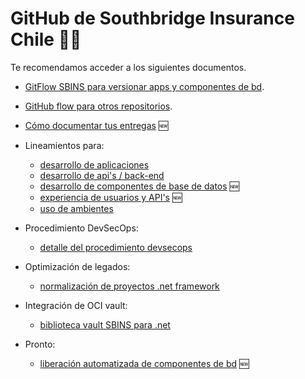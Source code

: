 # GitHub de Southbridge Insurance Chile 👩‍💻

Te recomendamos acceder a los siguientes documentos.

- <a href="https://github.com/sbins-cl/docu/blob/master/documentos/Uso%20de%20repositorio%20de%20codigo%20en%20SBINS.pdf">GitFlow SBINS para versionar apps y componentes de bd</a>.
- <a href="https://docs.github.com/en/get-started/using-github/github-flow">GitHub flow para otros repositorios</a>.
- <a href="https://github.com/sbins-cl/docu/blob/master/documentos/Lineamientos%20para%20la%20documentaci%C3%B3n%20t%C3%A9cnica%20de%20las%20entregas.pdf">Cómo documentar tus entregas</a> 🆕
  
- Lineamientos para:
  - <a href="https://github.com/sbins-cl/docu/blob/master/documentos/Buenas%20practicas%20para%20el%20desarrollo%20de%20aplicaciones.pdf" target="_blank">desarrollo de aplicaciones</a>
  - <a href="https://github.com/sbins-cl/docu/blob/master/documentos/Nueva%20Arquitectura%20SBINS.pdf" target="_blank">desarrollo de api's / back-end</a>
  - <a href="https://github.com/sbins-cl/docu/blob/master/documentos/Buenas%20practicas%20para%20el%20desarrollo%20de%20base%20de%20datos.pdf" target="_blank">desarrollo de componentes de base de datos</a> 🆕
  - <a href="https://github.com/sbins-cl/docu/blob/master/documentos/Lineamientos%20de%20UX%20para%20aplicaciones%20SBINS.pdf" target="_blank">experiencia de usuarios y API's</a> 🆕
  - <a href="https://github.com/sbins-cl/docu/blob/master/documentos/Lineamientos%20para%20el%20uso%20de%20ambientes.pdf" target="_blank">uso de ambientes</a>

- Procedimiento DevSecOps:
  - <a href="https://github.com/sbins-cl/docu/blob/master/documentos/Procedimientos%20DevSecOps.pdf" target="_blank">detalle del procedimiento devsecops</a>

- Optimización de legados:
  - <a href="https://github.com/sbins-cl/docu/blob/master/documentos/Normalizacion%20proyectos%20dotNet.pdf" target="_blank">normalización de proyectos .net framework</a>
  
- Integración de OCI vault:
  - <a href="https://github.com/sbins-cl/docu/blob/master/documentos/Integraci%C3%B3n%20biblioteca%20SBINS%20Vault.pdf" target="_blank">biblioteca vault SBINS para .net</a>
  
- Pronto:
  - <a href="https://github.com/sbins-cl/docu/blob/master/documentos/Procedimiento%20para%20el%20despliegue%20de%20componentes%20de%20base%20de%20datos.pdf" target="_blank">liberación automatizada de componentes de bd</a> 🆕
<!--

**Here are some ideas to get you started:**

🙋‍♀️ A short introduction - what is your organization all about?
🌈 Contribution guidelines - how can the community get involved?
👩‍💻 Useful resources - where can the community find your docs? Is there anything else the community should know?
🍿 Fun facts - what does your team eat for breakfast?
🧙 Remember, you can do mighty things with the power of [Markdown](https://docs.github.com/github/writing-on-github/getting-started-with-writing-and-formatting-on-github/basic-writing-and-formatting-syntax)
-->
